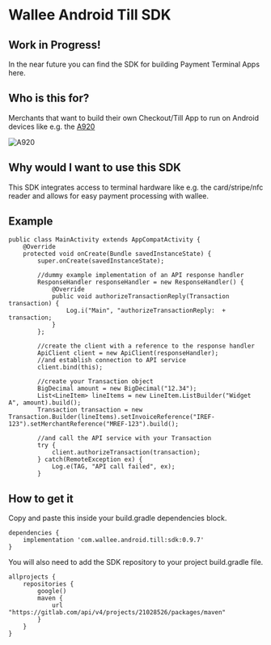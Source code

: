 # Wallee Android Till SDK

## Work in Progress!
In the near future you can find the SDK for building Payment Terminal Apps here.

## Who is this for?
Merchants that want to build their own Checkout/Till App to run on Android devices like 
e.g. the [A920](https://www.pax.us/portfolio_page/a920/)

![A920](https://www.pax.us/wp-content/uploads/2019/09/A920-SMB.jpg)

## Why would I want to use this SDK
This SDK integrates access to terminal hardware like e.g. the card/stripe/nfc reader
and allows for easy payment processing with wallee.

## Example

```
public class MainActivity extends AppCompatActivity {
    @Override
    protected void onCreate(Bundle savedInstanceState) {
        super.onCreate(savedInstanceState);

        //dummy example implementation of an API response handler
        ResponseHandler responseHandler = new ResponseHandler() {
            @Override
            public void authorizeTransactionReply(Transaction transaction) {
                Log.i("Main", "authorizeTransactionReply:  + transaction;
            }
        };

        //create the client with a reference to the response handler
        ApiClient client = new ApiClient(responseHandler);
        //and establish connection to API service
        client.bind(this);
        
        //create your Transaction object
        BigDecimal amount = new BigDecimal("12.34");
        List<LineItem> lineItems = new LineItem.ListBuilder("Widget A", amount).build();
        Transaction transaction = new Transaction.Builder(lineItems).setInvoiceReference("IREF-123").setMerchantReference("MREF-123").build();
        
        //and call the API service with your Transaction
        try {
            client.authorizeTransaction(transaction);
        } catch(RemoteException ex) {
            Log.e(TAG, "API call failed", ex);
        }
```

## How to get it

Copy and paste this inside your build.gradle dependencies block.

```
dependencies {
    implementation 'com.wallee.android.till:sdk:0.9.7'
}
```

You will also need to add the SDK repository to your project build.gradle file.

```
allprojects {
    repositories {
        google()
        maven {
            url "https://gitlab.com/api/v4/projects/21028526/packages/maven"
        }
    }
}
```
